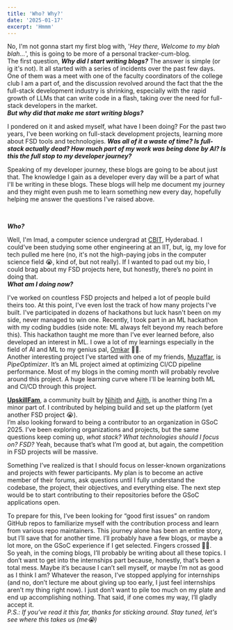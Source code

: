 ```yaml
---
title: 'Who? Why?'
date: '2025-01-17'
excerpt: 'Hmmm'
---
```



No, I'm not gonna start my first blog with, '*Hey there, Welcome to my blah blah...*', this is going to be more of a personal tracker-cum-blog. 
<br/>
The first question, ***Why did I start writing blogs?***
The answer is simple (or ig it's not).  It all started with a series of incidents over the past few days. One of them was a meet with one of the faculty coordinators of the college club I am a part of, and the discussion revolved around the fact that the the full-stack development industry is shrinking, especially with the rapid growth of LLMs that can write code in a flash, taking over the need for full-stack developers in the market. 
<br/>
***But why did that make me start writing blogs?***

I pondered on it and asked myself, what have I been doing? For the past two years, I've been working on full-stack development projects, learning more about FSD tools and technologies. ***Was all of it a waste of time? Is full-stack actually dead? How much part of my work was being done by AI? Is this the full stop to my developer journey?***

Speaking of my developer journey, these blogs are going to be about just that. The knowledge I gain as a developer every day will be a part of what I'll be writing in these blogs. These blogs will help me document my journey and they might even push me to learn something new every day, hopefully helping me answer the questions I’ve raised above.

<br/>

***Who?***

Well, I'm Imad, a computer science undergrad at <a href="https://cbit.ac.in">CBIT</a>, Hyderabad. I could've been studying some other engineering at an IIT, but, ig, my love for tech pulled me here (no, it's not the high-paying jobs in the computer science field 😭, kind of, but not really). If I wanted to pad out my bio, I could brag about my FSD projects here, but honestly, there’s no point in doing that.
<br/>
***What am I doing now?***

I've worked on countless FSD projects and helped a lot of people build theirs too. At this point, I've even lost the track of how many projects I've built. I've participated in dozens of hackathons but luck hasn't been on my side, never managed to win one. Recently, I took part in an ML hackathon with my coding buddies (side note: ML always felt beyond my reach before this). This hackathon taught me more than I’ve ever learned before, also developed an interest in ML. I owe a lot of my learnings especially in the field of AI and ML to my genius pal, <a href="https://github.com/omkar-334">Omkar</a> ☝🏼.
<br/>
Another interesting project I’ve started with one of my friends, <a href="https://github.com/muzaffarmhd">Muzaffar</a>, is *PipeOptimizer*. It’s an ML project aimed at optimizing CI/CD pipeline performance. Most of my blogs in the coming month will probably revolve around this project. A huge learning curve where I'll be learning both ML and CI/CD through this project.

**<a href="https://upskillfam.co.in">UpskillFam</a>**, a community built by <a href="https://github.com/nihithta">Nihith</a> and <a href="https://github.com/AjithSaiCh">Ajith</a>, is another thing I’m a minor part of. I contributed by helping build and set up the platform (yet another FSD project 😭).
<br/>
I’m also looking forward to being a contributor to an organization in GSoC 2025. I’ve been exploring organizations and projects, but the same questions keep coming up, *what stack? What technologies should I focus on? FSD?* Yeah, because that’s what I’m good at, but again, the competition in FSD projects will be massive.  

Something I’ve realized is that I should focus on lesser-known organizations and projects with fewer participants. My plan is to become an active member of their forums, ask questions until I fully understand the codebase, the project, their objectives, and everything else. The next step would be to start contributing to their repositories before the GSoC applications open.  

To prepare for this, I’ve been looking for “good first issues” on random GitHub repos to familiarize myself with the contribution process and learn from various repo maintainers. This journey alone has been an entire story, but I’ll save that for another time. I’ll probably have a few blogs, or maybe a lot more, on the GSoC experience if I get selected. Fingers crossed 🤞🏼.
<br/>
So yeah, in the coming blogs, I’ll probably be writing about all these topics. I don’t want to get into the internships part because, honestly, that’s been a total mess. Maybe it’s because I can’t sell myself, or maybe I’m not as good as I think I am? Whatever the reason, I’ve stopped applying for internships (and no, don’t lecture me about giving up too early, I just feel internships aren’t my thing right now). I just don’t want to pile too much on my plate and end up accomplishing nothing. That said, if one comes my way, I’ll gladly accept it.
<br/>
*P.S.: If you’ve read it this far, thanks for sticking around. Stay tuned, let's see where this takes us (me😭)*
